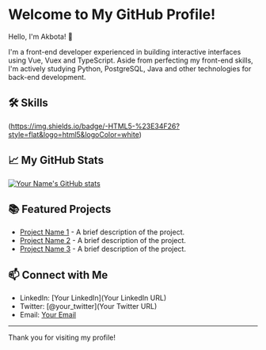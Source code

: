# Welcome to My GitHub Profile!

Hello, I'm Akbota! 👋

I'm a front-end developer experienced in building interactive interfaces using Vue, Vuex and TypeScript. Aside from perfecting my front-end skills, I'm actively studying Python, PostgreSQL, Java and other technologies for back-end development.

## 🛠 Skills

(https://img.shields.io/badge/-HTML5-%23E34F26?style=flat&logo=html5&logoColor=white)

## 📈 My GitHub Stats

[![Your Name's GitHub stats](https://github-readme-stats.vercel.app/api?username=your_github_username&show_icons=true&theme=radical)](https://github.com/your_github_username)

## 📚 Featured Projects

- [Project Name 1](link_to_repository) - A brief description of the project.
- [Project Name 2](link_to_repository) - A brief description of the project.
- [Project Name 3](link_to_repository) - A brief description of the project.

## 📫 Connect with Me

- LinkedIn: [Your LinkedIn](Your LinkedIn URL)
- Twitter: [@your_twitter](Your Twitter URL)
- Email: [Your Email](mailto:your_email)

---

Thank you for visiting my profile!

